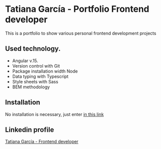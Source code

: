 # Tatiana García - Portfolio Frontend developer

<p>This is a portfolio to show various personal frontend development projects</p>

## Used technology.

- Angular v.15.
- Version control with Git
- Package installation width Node
- Data typing with Typescript
- Style sheets with Sass
- BEM methodology

## Installation
No installation is necessary, just enter [in this link](https://taticode.github.io/tatiana-garcia-frontend/Home)

## Linkedin profile
[Tatiana García - Frontend developer](https://www.linkedin.com/in/tatianagarciafrontend/)


